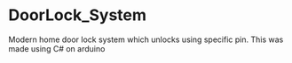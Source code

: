 # DoorLock_System
Modern home door lock system which unlocks using specific pin. This was made using C# on arduino
